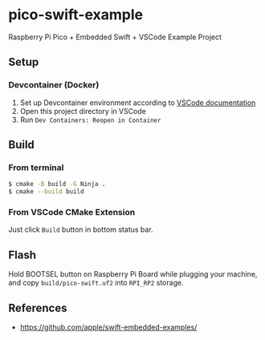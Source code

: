 # pico-swift-example
Raspberry Pi Pico + Embedded Swift + VSCode Example Project

## Setup

### Devcontainer (Docker)

1. Set up Devcontainer environment according to [VSCode documentation](https://code.visualstudio.com/docs/devcontainers/containers)
2. Open this project directory in VSCode
3. Run `Dev Containers: Reopen in Container`

<!--
## macOS

### Install Swift Development Snapshot

1. Install Xcode.
2. Install Command Line Tools from Xcode Settings.
3. Make sure xcode-select points to Xcode
```sh
$ xcode-select --print-path
/Applications/Xcode.app/Contents/Developer

# If xcode-select points to /Library/Developer/CommandLineTools, run this command to switch.
$ sudo xcode-select --switch /Applications/Xcode.app/Contents/Developer
```
4. Download latest swift snapshot (`Trunk Development (main)` `Xcode` `Universal`) from [official page](https://www.swift.org/download/#snapshots), and install it for all users.
5. Check new swift compiler can resolved by `xcrun`.
```sh
$ xcrun --toolchain $(plutil -extract CFBundleIdentifier raw /Library/Developer/Toolchains/swift-latest.xctoolchain/Info.plist) -f swiftc
/Library/Developer/Toolchains/swift-DEVELOPMENT-SNAPSHOT-2024-09-25-a.xctoolchain/usr/bin/swiftc
```
-->

## Build

### From terminal
```sh
$ cmake -B build -G Ninja .
$ cmake --build build
```

### From VSCode CMake Extension

Just click `Build` button in bottom status bar.

## Flash

Hold BOOTSEL button on Raspberry Pi Board while plugging your machine, and copy `build/pico-swift.uf2` into `RPI_RP2` storage.

## References

- https://github.com/apple/swift-embedded-examples/
